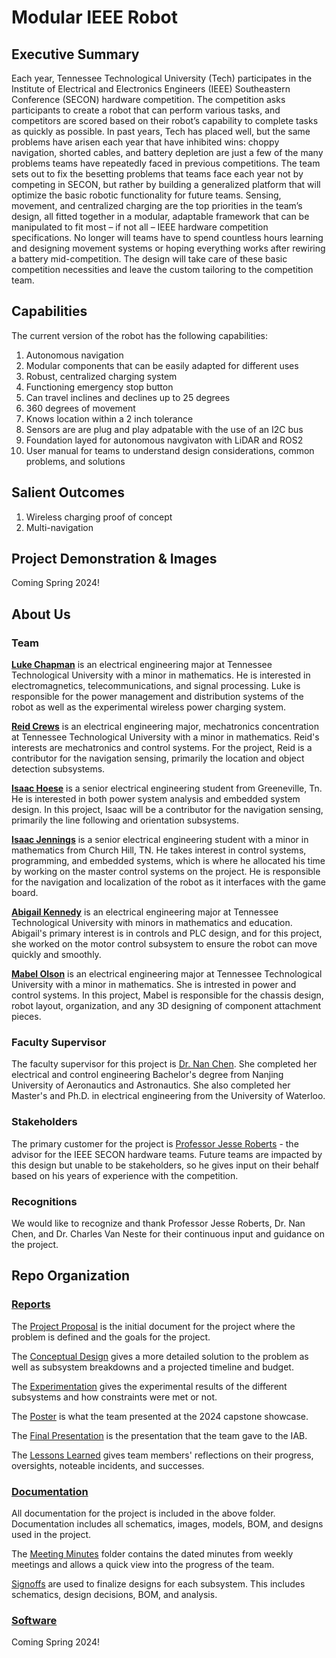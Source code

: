 # Modular IEEE Robot

## Executive Summary

Each year, Tennessee Technological University (Tech) participates in the Institute of Electrical and Electronics Engineers (IEEE) Southeastern Conference (SECON) hardware competition. The competition asks participants to create a robot that can perform various tasks, and competitors are scored based on their robot’s capability to complete tasks as quickly as possible. In past years, Tech has placed well, but the same problems have arisen each year that have inhibited wins: choppy navigation, shorted cables, and battery depletion are just a few of the many problems teams have repeatedly faced in previous competitions. The team sets out to fix the besetting problems that teams face each year not by competing in SECON, but rather by building a generalized platform that will optimize the basic robotic functionality for future teams. Sensing, movement, and centralized charging are the top priorities in the team’s design, all fitted together in a modular, adaptable framework that can be manipulated to fit most – if not all – IEEE hardware competition specifications. No longer will teams have to spend countless hours learning and designing movement systems or hoping everything works after rewiring a battery mid-competition. The design will take care of these basic competition necessities and leave the custom tailoring to the competition team.  


## Capabilities

The current version of the robot has the following capabilities:
1. Autonomous navigation
2. Modular components that can be easily adapted for different uses
3. Robust, centralized charging system
4. Functioning emergency stop button
5. Can travel inclines and declines up to 25 degrees
7. 360 degrees of movement
8. Knows location within a 2 inch tolerance
9. Sensors are are plug and play adpatable with the use of an I2C bus
10. Foundation layed for autonomous navgivaton with LiDAR and ROS2
11. User manual for teams to understand design considerations, common problems, and solutions


## Salient Outcomes

1. Wireless charging proof of concept
2. Multi-navigation 


## Project Demonstration & Images

Coming Spring 2024!


## About Us

### Team

**[Luke Chapman](https://www.linkedin.com/in/luke-chapman-/)** is an electrical engineering major at Tennessee Technological University with a minor in mathematics. He is interested in electromagnetics, telecommunications, and signal processing. Luke is responsible for the power management and distribution systems of the robot as well as the experimental wireless power charging system.

**[Reid Crews](https://www.linkedin.com/in/jackson-crews-381187257/)** is an electrical engineering major, mechatronics concentration at Tennessee Technological University with a minor in mathematics. Reid's interests are mechatronics and control systems. For the project, Reid is a contributor for the navigation sensing, primarily the location and object detection subsystems.

**[Isaac Hoese](https://www.linkedin.com/in/isaac-hoese-425748251)** is a senior electrical engineering student from Greeneville, Tn. He is interested in both power system analysis and embedded system design. In this project, Isaac will be a contributor for the navigation sensing, primarily the line following and orientation subsystems.

**[Isaac Jennings](www.linkedin.com/in/isaac-jennings-a04680209)** is a senior electrical engineering student with a minor in mathematics from Church Hill, TN. He takes interest in control systems, programming, and embedded systems, which is where he allocated his time by working on the master control systems on the project. He is responsible for the navigation and localization of the robot as it interfaces with the game board.  

**[Abigail Kennedy](https://www.linkedin.com/in/abigail-kennedy-tech/)** is an electrical engineering major at Tennessee Technological University with minors in mathematics and education. Abigail's primary interest is in controls and PLC design, and for this project, she worked on the motor control subsystem to ensure the robot can move quickly and smoothly.

**[Mabel Olson](https://www.linkedin.com/in/mabelolson/)** is an electrical engineering major at Tennessee Technological University with a minor in mathematics. She is intrested in power and control systems. In this project, Mabel is responsible for the chassis design, robot layout, organization, and any 3D designing of component attachment pieces. 


### Faculty Supervisor

The faculty supervisor for this project is [Dr. Nan Chen][def1]. She completed her electrical and control engineering Bachelor's degree from Nanjing University of Aeronautics and Astronautics. She also completed her Master's and Ph.D. in electrical engineering from the University of Waterloo. 

[def1]: https://www.linkedin.com/in/nan-chen-319aa185/

### Stakeholders

The primary customer for the project is [Professor Jesse Roberts](https://www.linkedin.com/in/jessetnroberts/) - the advisor for the IEEE SECON hardware teams. Future teams are impacted by this design but unable to be stakeholders, so he gives input on their behalf based on his years of experience with the competition.


### Recognitions

We would like to recognize and thank Professor Jesse Roberts, Dr. Nan Chen, and Dr. Charles Van Neste for their continuous input and guidance on the project.

## Repo Organization

### [Reports](/Reports)

The [Project Proposal](./Reports/Project%20Proposal/Project%20Proposal%20Revised.pdf) is the initial document for the project where the problem is defined and the goals for the project.

The [Conceptual Design](./Reports/Conceptual%20Design/Conceptual%20Design%20and%20Planning%20V2.pdf) gives a more detailed solution to the problem as well as subsystem breakdowns and a projected timeline and budget.

The [Experimentation](/Documentation/Experimental%20Analysis) gives the experimental results of the different subsystems and how constraints were met or not.

The [Poster](.Reports/Poster/Modular%20IEEE%20Robot%20Poster.pdf) is what the team presented at the 2024 capstone showcase.

The [Final Presentation](/Reports/Final%20Presentation.md) is the presentation that the team gave to the IAB.

The [Lessons Learned](/Reports/Lessons%20Learned%20and%20Acquired%20Skills.md) gives team members' reflections on their progress, oversights, noteable incidents, and successes.

### [Documentation](/Documentation)
All documentation for the project is included in the above folder. Documentation includes all schematics, images, models, BOM, and designs used in the project.

The [Meeting Minutes](/Documentation/Meeting%20Minutes) folder contains the dated minutes from weekly meetings and allows a quick view into the progress of the team.

[Signoffs](/Documentation/Signoffs) are used to finalize designs for each subsystem. This includes schematics, design decisions, BOM, and analysis. 


### [Software](/Software)

Coming Spring 2024!


